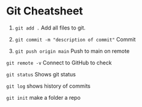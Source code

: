 # Git Cheatsheet

1. `git add .` Add all files to git.

2. `git commit -m "description of commit"` Commit

3. `git push origin main` Push to main on remote

`git remote -v`
Connect to GitHub to check

`git status` Shows git status

`git log` shows history of commits

`git init` make a folder a repo
